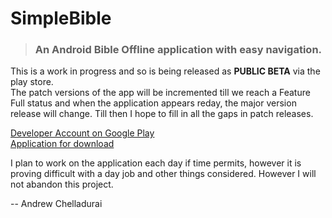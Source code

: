 # SimpleBible
<p>
<blockquote><h3>An Android Bible Offline application with easy navigation.</h3></blockquote>
This is a work in progress and so is being released as <strong>PUBLIC BETA</strong> via the play store.</br>
The patch versions of the app will be incremented till we reach a Feature Full status and when the application appears reday, the major version release will change.
Till then I hope to fill in all the gaps in patch releases.
</p>
<p>
<a href="https://play.google.com/store/apps/developer?id=Andrew+Chelladurai">Developer Account on Google Play</a></br>
<a href="https://play.google.com/store/apps/details?id=com.andrewchelladurai.simplebible">Application for download</a>
</font>
<p/>
<p>
I plan to work on the application each day if time permits, however it is proving difficult with a day job and other things considered.
However I will not abandon this project.
</p>
-- Andrew Chelladurai
